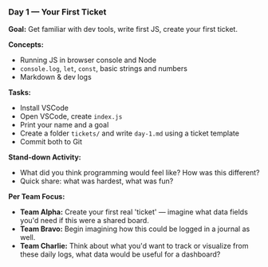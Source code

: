 ### Day 1 — Your First Ticket

**Goal:** Get familiar with dev tools, write first JS, create your first ticket.

**Concepts:**
- Running JS in browser console and Node
- `console.log`, `let`, `const`, basic strings and numbers
- Markdown & dev logs

**Tasks:**
- Install VSCode
- Open VSCode, create `index.js`
- Print your name and a goal
- Create a folder `tickets/` and write `day-1.md` using a ticket template
- Commit both to Git

**Stand-down Activity:**
- What did you think programming would feel like? How was this different?
- Quick share: what was hardest, what was fun?


**Per Team Focus:**  
- **Team Alpha:** Create your first real 'ticket' — imagine what data fields you'd need if this were a shared board.
- **Team Bravo:** Begin imagining how this could be logged in a journal as well.
- **Team Charlie:** Think about what you'd want to track or visualize from these daily logs, what data would be useful for a dashboard?